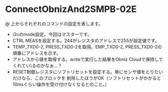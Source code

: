 # ConnectObnizAnd2SMPB-02E
@ 上からそれぞれのコマンドの設定を表します。                                   
* i2cのmode設定。今回はマスターです。                                          
* CTRL MEASを設定する。244がレジスタのアドレスで255が設定値です。              
* TEMP_TXD0-2, PRESS_TXD0-2を取得。EMP_TXD0-2, PRESS_TXD0-2の順番にアドレスを示す。                                                     
* アドレスから値を取得する。writeで実行した結果をObniz Cloudで保持してくれてい\るのかなぁ…？                                                     
* RESET制御レジスタにソフトリセットを設定する。単にセンサ値をとりたいだけなら、このブロックを
  削除したほうがOK（ソフトリセットがかかると10msぐらい操作を受け付けなくなるとのこと。）
